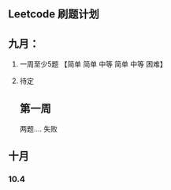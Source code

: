 ## Leetcode 刷题计划

## 九月：

1. 一周至少5题   【简单 简单 中等 简单 中等 困难】

2. 待定

   ## 第一周

   两题.... 失败

## 十月

### 10.4